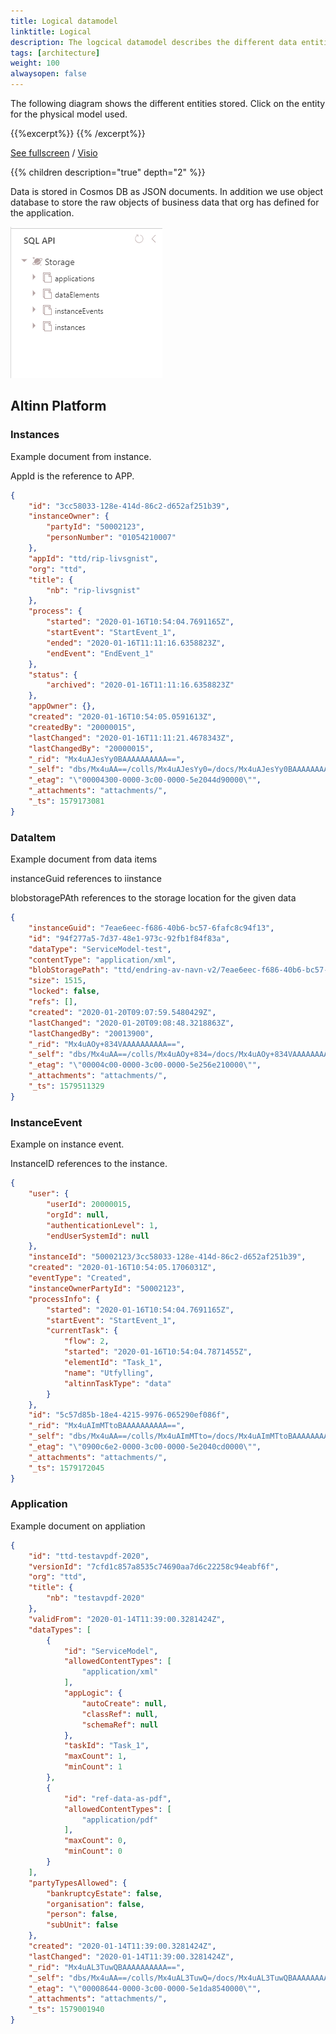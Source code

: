 ```yaml
---
title: Logical datamodel
linktitle: Logical
description: The logcical datamodel describes the different data entities that is stored
tags: [architecture]
weight: 100
alwaysopen: false
---
```



The following diagram shows the different entities stored. Click on the entity for the physical model used.


{{%excerpt%}}
<object data="/teknologi/altinnstudio/architecture/components/data/logical/logical_data_model.svg" type="image/svg+xml" style="width: 100%;"></object>
{{% /excerpt%}}

[See fullscreen](/teknologi/altinnstudio/architecture/components/data/logical/logical_data_model.svg) / [Visio](/teknologi/altinnstudio/architecture/components/data/logical/logical_data_model.vsdx)

{{% children description="true" depth="2" %}}



Data is stored in Cosmos DB as JSON documents. In addition we use object database to store the raw objects of business data that org has defined for the application.


![Collections](cosmos_collections.png "Cosmos Collections defined")



## Altinn Platform


### Instances

Example document from instance.

AppId is the reference to APP.

```json
{
    "id": "3cc58033-128e-414d-86c2-d652af251b39",
    "instanceOwner": {
        "partyId": "50002123",
        "personNumber": "01054210007"
    },
    "appId": "ttd/rip-livsgnist",
    "org": "ttd",
    "title": {
        "nb": "rip-livsgnist"
    },
    "process": {
        "started": "2020-01-16T10:54:04.7691165Z",
        "startEvent": "StartEvent_1",
        "ended": "2020-01-16T11:11:16.6358823Z",
        "endEvent": "EndEvent_1"
    },
    "status": {
        "archived": "2020-01-16T11:11:16.6358823Z"
    },
    "appOwner": {},
    "created": "2020-01-16T10:54:05.0591613Z",
    "createdBy": "20000015",
    "lastChanged": "2020-01-16T11:11:21.4678343Z",
    "lastChangedBy": "20000015",
    "_rid": "Mx4uAJesYy0BAAAAAAAAAA==",
    "_self": "dbs/Mx4uAA==/colls/Mx4uAJesYy0=/docs/Mx4uAJesYy0BAAAAAAAAAA==/",
    "_etag": "\"00004300-0000-3c00-0000-5e2044d90000\"",
    "_attachments": "attachments/",
    "_ts": 1579173081
}

```



### DataItem

Example document from data items

instanceGuid references to iinstance

blobstoragePAth references to the storage location for the given data


```json
{
    "instanceGuid": "7eae6eec-f686-40b6-bc57-6fafc8c94f13",
    "id": "94f277a5-7d37-48e1-973c-92fb1f84f83a",
    "dataType": "ServiceModel-test",
    "contentType": "application/xml",
    "blobStoragePath": "ttd/endring-av-navn-v2/7eae6eec-f686-40b6-bc57-6fafc8c94f13/data/94f277a5-7d37-48e1-973c-92fb1f84f83a",
    "size": 1515,
    "locked": false,
    "refs": [],
    "created": "2020-01-20T09:07:59.5480429Z",
    "lastChanged": "2020-01-20T09:08:48.3218863Z",
    "lastChangedBy": "20013900",
    "_rid": "Mx4uAOy+834VAAAAAAAAAA==",
    "_self": "dbs/Mx4uAA==/colls/Mx4uAOy+834=/docs/Mx4uAOy+834VAAAAAAAAAA==/",
    "_etag": "\"00004c00-0000-3c00-0000-5e256e210000\"",
    "_attachments": "attachments/",
    "_ts": 1579511329
}
```

### InstanceEvent

Example on instance event.

InstanceID references to the instance.


```json
{
    "user": {
        "userId": 20000015,
        "orgId": null,
        "authenticationLevel": 1,
        "endUserSystemId": null
    },
    "instanceId": "50002123/3cc58033-128e-414d-86c2-d652af251b39",
    "created": "2020-01-16T10:54:05.1706031Z",
    "eventType": "Created",
    "instanceOwnerPartyId": "50002123",
    "processInfo": {
        "started": "2020-01-16T10:54:04.7691165Z",
        "startEvent": "StartEvent_1",
        "currentTask": {
            "flow": 2,
            "started": "2020-01-16T10:54:04.7871455Z",
            "elementId": "Task_1",
            "name": "Utfylling",
            "altinnTaskType": "data"
        }
    },
    "id": "5c57d85b-18e4-4215-9976-065290ef086f",
    "_rid": "Mx4uAImMTtoBAAAAAAAAAA==",
    "_self": "dbs/Mx4uAA==/colls/Mx4uAImMTto=/docs/Mx4uAImMTtoBAAAAAAAAAA==/",
    "_etag": "\"0900c6e2-0000-3c00-0000-5e2040cd0000\"",
    "_attachments": "attachments/",
    "_ts": 1579172045
}

```


### Application

Example document on appliation


```json
{
    "id": "ttd-testavpdf-2020",
    "versionId": "7cfd1c857a8535c74690aa7d6c22258c94eabf6f",
    "org": "ttd",
    "title": {
        "nb": "testavpdf-2020"
    },
    "validFrom": "2020-01-14T11:39:00.3281424Z",
    "dataTypes": [
        {
            "id": "ServiceModel",
            "allowedContentTypes": [
                "application/xml"
            ],
            "appLogic": {
                "autoCreate": null,
                "classRef": null,
                "schemaRef": null
            },
            "taskId": "Task_1",
            "maxCount": 1,
            "minCount": 1
        },
        {
            "id": "ref-data-as-pdf",
            "allowedContentTypes": [
                "application/pdf"
            ],
            "maxCount": 0,
            "minCount": 0
        }
    ],
    "partyTypesAllowed": {
        "bankruptcyEstate": false,
        "organisation": false,
        "person": false,
        "subUnit": false
    },
    "created": "2020-01-14T11:39:00.3281424Z",
    "lastChanged": "2020-01-14T11:39:00.3281424Z",
    "_rid": "Mx4uAL3TuwQBAAAAAAAAAA==",
    "_self": "dbs/Mx4uAA==/colls/Mx4uAL3TuwQ=/docs/Mx4uAL3TuwQBAAAAAAAAAA==/",
    "_etag": "\"00008644-0000-3c00-0000-5e1da8540000\"",
    "_attachments": "attachments/",
    "_ts": 1579001940
}
```